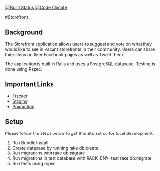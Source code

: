 [![Build Status](https://travis-ci.org/pwenig/gschool_project1_storefront.svg?branch=master)](https://travis-ci.org/pwenig/gschool_project1_storefront)
[![Code Climate](https://codeclimate.com/github/pwenig/gschool_project1_storefront.png)](https://codeclimate.com/github/pwenig/gschool_project1_storefront)

#Storefront



## Background
The Storefront application allows users to suggest and vote on what they would like to see
in vacant storefronts in their community. Users can share thier ideas on thier Facebook pages
as well as Tweet them.

The application is built in Rails and uses a PostgreSQL database. Testing is done using Rspec.

## Important Links

* [Tracker](https://www.pivotaltracker.com/n/projects/1077102)
* [Staging](http://project-storefront-staging.herokuapp.com)
* [Production](http://project-storefront-production.herokuapp.com)

## Setup

Please follow the steps below to get this site set up for local development.

1. Run Bundle Install
1. Create database by running rake db:create
1. Run migrations with rake db:migrate
4. Run migrations in test database with RACK_ENV=test rake db:migrate
5. Run tests using rspec
